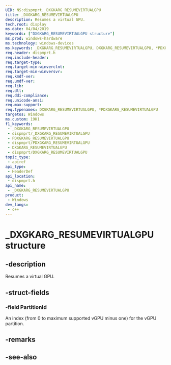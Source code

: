```yaml
---
UID: NS:dispmprt._DXGKARG_RESUMEVIRTUALGPU
title: _DXGKARG_RESUMEVIRTUALGPU
description: Resumes a virtual GPU.
tech.root: display
ms.date: 04/04/2019
keywords: ["DXGKARG_RESUMEVIRTUALGPU structure"]
ms.prod: windows-hardware
ms.technology: windows-devices
ms.keywords: _DXGKARG_RESUMEVIRTUALGPU, DXGKARG_RESUMEVIRTUALGPU, *PDXGKARG_RESUMEVIRTUALGPU,
req.header: dispmprt.h
req.include-header: 
req.target-type: 
req.target-min-winverclnt: 
req.target-min-winversvr: 
req.kmdf-ver: 
req.umdf-ver: 
req.lib: 
req.dll: 
req.ddi-compliance: 
req.unicode-ansi: 
req.max-support: 
req.typenames: DXGKARG_RESUMEVIRTUALGPU, *PDXGKARG_RESUMEVIRTUALGPU
targetos: Windows
ms.custom: 19H1
f1_keywords:
 - _DXGKARG_RESUMEVIRTUALGPU
 - dispmprt/_DXGKARG_RESUMEVIRTUALGPU
 - PDXGKARG_RESUMEVIRTUALGPU
 - dispmprt/PDXGKARG_RESUMEVIRTUALGPU
 - DXGKARG_RESUMEVIRTUALGPU
 - dispmprt/DXGKARG_RESUMEVIRTUALGPU
topic_type:
 - apiref
api_type:
 - HeaderDef
api_location:
 - dispmprt.h
api_name:
 - _DXGKARG_RESUMEVIRTUALGPU
product:
 - Windows
dev_langs:
 - c++
---
```


# _DXGKARG_RESUMEVIRTUALGPU structure


## -description

Resumes a virtual GPU.

## -struct-fields

### -field PartitionId

 
An index (from 0 to maximum supported vGPU minus one) for the vGPU partition.

## -remarks

## -see-also

